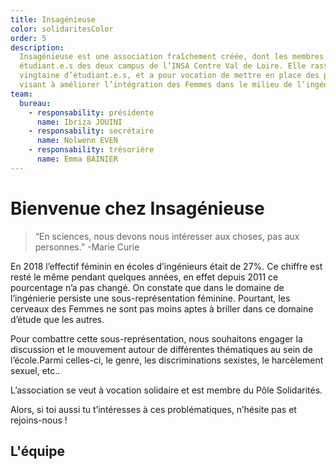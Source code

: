 ```yaml
---
title: Insagénieuse
color: solidaritesColor
order: 5
description:
  Insagénieuse est une association fraîchement créée, dont les membres sont des
  étudiant.e.s des deux campus de l’INSA Centre Val de Loire. Elle rassemble une
  vingtaine d’étudiant.e.s, et a pour vocation de mettre en place des projets
  visant à améliorer l’intégration des Femmes dans le milieu de l’ingénierie.
team:
  bureau:
    - responsability: présidente
      name: Ibriza JOUINI
    - responsability: secrétaire
      name: Nolwenn EVEN
    - responsability: trésorière
      name: Emma BAINIER
---
```


# Bienvenue chez Insagénieuse

> “En sciences, nous devons nous intéresser aux choses, pas aux personnes.”
> -Marie Curie

En 2018 l’effectif féminin en écoles d’ingénieurs était de 27%. Ce chiffre est
resté le même pendant quelques années, en effet depuis 2011 ce pourcentage n’a
pas changé. On constate que dans le domaine de l’ingénierie persiste une
sous-représentation féminine. Pourtant, les cerveaux des Femmes ne sont pas
moins aptes à briller dans ce domaine d’étude que les autres.

Pour combattre cette sous-représentation, nous souhaitons engager la discussion
et le mouvement autour de différentes thématiques au sein de l’école.Parmi
celles-ci, le genre, les discriminations sexistes, le harcèlement sexuel, etc..

L’association se veut à vocation solidaire et est membre du Pôle Solidarités.

Alors, si toi aussi tu t’intéresses à ces problématiques, n’hésite pas et
rejoins-nous !

## L'équipe

<campus-team :team="team" :color="color"></campus-team>
